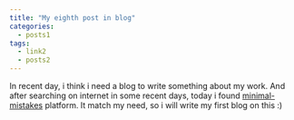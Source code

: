```yaml
---
title: "My eighth post in blog"
categories:
  - posts1
tags:
  - link2
  - posts2
---
```


In recent day, i think i need a blog to write something about my work. And after searching on internet in some recent days, today i found [minimal-mistakes](https://github.com/mmistakes/minimal-mistakes) platform. It match my need, so i will write my first blog on this :)
